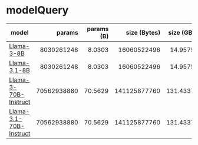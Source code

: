 # modelQuery



| model | params | params (B) | size (Bytes) | size (GB) | layers | dim  | etc        | 
| ----- | -----: | ---------: | -----------: | --------: | -----: | ---: | :--------: |
| [Llama-3-8B](https://huggingface.co/meta-llama/Meta-Llama-3-8B) | 8030261248 | 8.0303 | 16060522496 | 14.9575 | 32 | 4096 | [*](https://huggingface.co/meta-llama/Meta-Llama-3-8B/blob/main/original/params.json) |
| [Llama-3.1-8B](https://huggingface.co/meta-llama/Meta-Llama-3.1-8B) | 8030261248 | 8.0303 | 16060522496 | 14.9575 | 32 | 4096 | [*](https://huggingface.co/meta-llama/Meta-Llama-3.1-8B/blob/main/original/params.json) |
| [Llama-3-70B-Instruct](https://huggingface.co/meta-llama/Meta-Llama-3-70B-Instruct)     | 70562938880 | 70.5629 | 141125877760 | 131.4337 | 80 | 8192 | [*](https://huggingface.co/meta-llama/Meta-Llama-3-70B-Instruct/blob/main/original/params.json) |
| [Llama-3.1-70B-Instruct](https://huggingface.co/meta-llama/Meta-Llama-3.1-70B-Instruct) | 70562938880 | 70.5629 | 141125877760 | 131.4337 | 80 | 8192 | [*](meta-llama/Meta-Llama-3.1-70B-Instruct) |



